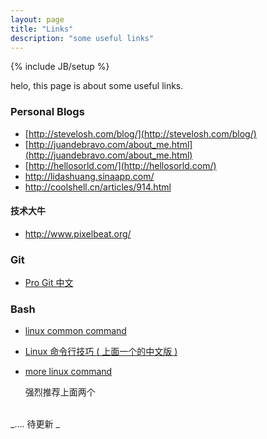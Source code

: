 ```yaml
---
layout: page
title: "Links"
description: "some useful links"
---
```

{% include JB/setup %}

helo, this page is about some useful links.
### Personal Blogs
* [http://stevelosh.com/blog/](http://stevelosh.com/blog/)
* [http://juandebravo.com/about_me.html](http://juandebravo.com/about_me.html)
* [http://hellosorld.com/](http://hellosorld.com/)
* <http://lidashuang.sinaapp.com/>
* <http://coolshell.cn/articles/914.html>

#### 技术大牛
* <http://www.pixelbeat.org/>

### Git
* [Pro Git 中文 ](http://git-scm.com/book/zh)

### Bash
* [linux common command](http://www.pixelbeat.org/cmdline.html) 
* [Linux 命令行技巧 ( 上面一个的中文版 )](http://www.pixelbeat.org/cmdline_zh_CN.html)
* [more linux command](http://www.pixelbeat.org/docs/linux_commands.html) 
	
	强烈推荐上面两个

<br />
_.... 待更新 _ 

